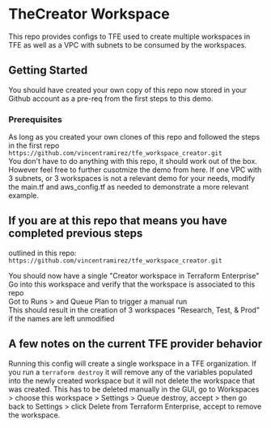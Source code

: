 # TheCreator Workspace

This repo provides configs to TFE used to create multiple workspaces in TFE as well as a VPC with subnets to be consumed by the workspaces.  

## Getting Started

You should have created your own copy of this repo now stored in your Github account as a pre-req from the first steps to this demo.  

### Prerequisites

As long as you created your own clones of this repo and followed the steps in the first repo  
`https://github.com/vincentramirez/tfe_workspace_creator.git`  
You don't have to do anything with this repo, it should work out of the box.  However feel free to further cusotmize the demo from here.  If one VPC with 3 subnets, or 3 workspaces is not a relevant demo for your needs, modify the main.tf and aws_config.tf as needed to demonstrate a more relevant example.  

## If you are at this repo that means you have completed previous steps
outlined in this repo: `https://github.com/vincentramirez/tfe_workspace_creator.git`  

You should now have a single "Creator workspace in Terraform Enterprise"  
Go into this workspace and verify that the workspace is associated to this repo  
Got to Runs > and Queue Plan to trigger a manual run  
This should result in the creation of 3 workspaces "Research, Test, & Prod" if the names are left unmodified  

## A few notes on the current TFE provider behavior
Running this config will create a single workspace in a TFE organization.  If you run a `terraform destroy` it will remove any of the variables populated into the newly created workspace but it will not delete the workspace that was created.  This has to be deleted manually in the GUI, go to Workspaces > choose this workspace > Settings > Queue destroy, accept > then go back to Settings > click Delete from Terraform Enterprise, accept to remove the workspace.


